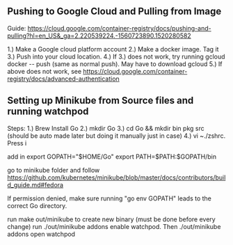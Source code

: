 ## Pushing to Google Cloud and Pulling from Image 
Guide: https://cloud.google.com/container-registry/docs/pushing-and-pulling?hl=en_US&_ga=2.220539224.-1560723890.1520280582

1.) Make a Google cloud platform account
2.) Make a docker image. Tag it
3.) Push into your cloud location. 
4.) If 3.) does not work, try running gcloud docker -- push (same as normal push). May have to download gcloud
5.) If above does not work, see https://cloud.google.com/container-registry/docs/advanced-authentication


## Setting up Minikube from Source files and running watchpod 

Steps:
1.) Brew Install Go
2.) mkdir Go
3.) cd Go && mkdir bin pkg src (should be auto made later but doing it manually just in case)
4.) vi ~./zshrc. Press i

add in export GOPATH="$HOME/Go"
export PATH=$PATH:$GOPATH/bin

go to minikube folder and follow https://github.com/kubernetes/minikube/blob/master/docs/contributors/build_guide.md#fedora

If permission denied, make sure running "go env GOPATH" leads to the correct Go directory.

run make out/minikube to create new binary (must be done before every change)
run ./out/minikube addons enable watchpod. Then ./out/minikube addons open watchpod




